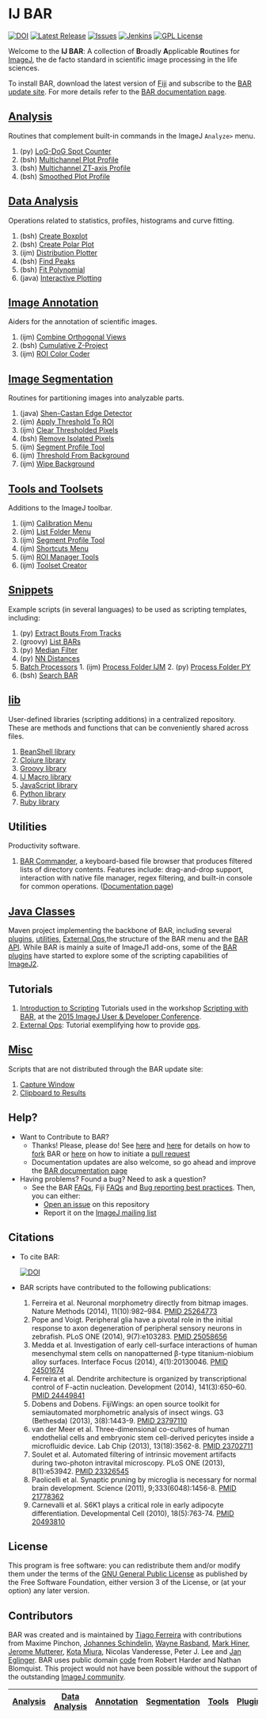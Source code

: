 # <a name="scripts"></a>IJ BAR
[![DOI](https://zenodo.org/badge/4622/tferr/Scripts.svg)](https://zenodo.org/badge/latestdoi/4622/tferr/Scripts)
[![Latest Release](https://img.shields.io/github/release/tferr/Scripts.svg?style=flat-square)](https://github.com/tferr/Scripts/releases)
[![Issues](https://img.shields.io/github/issues/tferr/Scripts.svg?style=flat-square)](https://github.com/tferr/Scripts/issues)
[![Jenkins](http://img.shields.io/jenkins/s/http/jenkins.imagej.net/BAR.svg?style=flat-square)](http://jenkins.imagej.net/job/BAR)
[![GPL License](http://img.shields.io/badge/license-GPL-blue.svg?style=flat-square)](http://opensource.org/licenses/GPL-3.0)

Welcome to the **IJ BAR**: A collection of <b>B</b>roadly <b>A</b>pplicable <b>R</b>outines for
[ImageJ](http://imagej.net/), the de facto standard in scientific image processing in the life
sciences.

To install BAR, download the latest version of [Fiji](http://imagej.net/Fiji) and subscribe to the
[BAR update site](http://imagej.net/List_of_update_sites).
For more details refer to the [BAR documentation page](http://imagej.net/BAR#Installation).


## [Analysis]
  Routines that complement built-in commands in the ImageJ `Analyze>` menu.

  1. (py) [LoG-DoG Spot Counter](./BAR/src/main/resources/scripts/BAR/Analysis/README.md#log-dog-spot-counter)
  2. (bsh) [Multichannel Plot Profile](./BAR/src/main/resources/scripts/BAR/Analysis/README.md#multichannel-plot-profile)
  3. (bsh) [Multichannel ZT-axis Profile](./BAR/src/main/resources/scripts/BAR/Analysis/README.md#multichannel-zt-axis-profile)
  4. (bsh) [Smoothed Plot Profile](./BAR/src/main/resources/scripts/BAR/Analysis/README.md#smoothed-plot-profile)


## [Data Analysis]
  Operations related to statistics, profiles, histograms and curve fitting.

  1. (bsh) [Create Boxplot](./BAR/src/main/resources/scripts/BAR/Data_Analysis/README.md#create-boxplot)
  2. (bsh) [Create Polar Plot](./BAR/src/main/resources/scripts/BAR/Data_Analysis/README.md#create-polar-plot)
  3. (ijm) [Distribution Plotter](./BAR/src/main/resources/scripts/BAR/Data_Analysis/README.md#distribution-plotter)
  4. (bsh) [Find Peaks](./BAR/src/main/resources/scripts/BAR/Data_Analysis/README.md#find-peaks)
  5. (bsh) [Fit Polynomial](./BAR/src/main/resources/scripts/BAR/Data_Analysis/README.md#fit-polynomial)
  6. (java) [Interactive Plotting](./BAR/src/main/resources/scripts/BAR/Data_Analysis/README.md#interactive-plotting)

## [Image Annotation][Annotation]
  Aiders for the annotation of scientific images.

  1. (ijm) [Combine Orthogonal Views](./BAR/src/main/resources/scripts/BAR/Annotation/README.md#combine-orthogonal-views)
  2. (bsh) [Cumulative Z-Project](./BAR/src/main/resources/scripts/BAR/Annotation/README.md#cumulative-z-project)
  3. (ijm) [ROI Color Coder](./BAR/src/main/resources/scripts/BAR/Annotation/README.md#roi-color-coder)


## [Image Segmentation][Segmentation]
  Routines for partitioning images into analyzable parts.

  1. (java) [Shen-Castan Edge Detector](./BAR/src/main/resources/scripts/BAR/Segmentation/README.md#shen-castan-edge-detector)
  2. (ijm) [Apply Threshold To ROI](./BAR/src/main/resources/scripts/BAR/Segmentation/README.md#apply-threshold-to-roi)
  3. (ijm) [Clear Thresholded Pixels](./BAR/src/main/resources/scripts/BAR/Segmentation/README.md#clear-thresholded-pixels)
  4. (bsh) [Remove Isolated Pixels](./BAR/src/main/resources/scripts/BAR/Segmentation/README.md#remove-isolated-pixels)
  5. (ijm) [Segment Profile Tool](./Tools/README.md#segment-profile-tool)
  6. (ijm) [Threshold From Background](./BAR/src/main/resources/scripts/BAR/Segmentation/README.md#threshold-from-background)
  7. (ijm) [Wipe Background](./BAR/src/main/resources/scripts/BAR/Segmentation/README.md#wipe-background)


## [Tools and Toolsets][Tools]
  Additions to the ImageJ toolbar.

  1. (ijm) [Calibration Menu](./Tools/README.md#calibration-menu)
  2. (ijm) [List Folder Menu](./Tools/README.md#list-folder-menu)
  3. (ijm) [Segment Profile Tool](./Tools/README.md#segment-profile-tool)
  4. (ijm) [Shortcuts Menu](./Tools/README.md#shortcuts-menu)
  5. (ijm) [ROI Manager Tools](./Tools/README.md#roi-manager-tools)
  6. (ijm) [Toolset Creator](./Tools/README.md#toolset-creator)


## [Snippets]
  Example scripts (in several languages) to be used as scripting templates, including:

  1. (py) [Extract Bouts From Tracks](./Snippets/README.md#extract-bouts-from-tracks)
  2. (groovy) [List BARs](./Snippets/README.md#list-bars)
  3. (py) [Median Filter](./Snippets/README.md#median-filter)
  4. (py) [NN Distances](./Snippets/README.md#nn-distances)
  5. [Batch Processors](./Snippets/README.md#batch-processors)
    1. (ijm) [Process Folder IJM](./Snippets/README.md#process-folder-ijm)
    2. (py) [Process Folder PY](./Snippets/README.md#process-folder-py)
  6. (bsh) [Search BAR](./Snippets/README.md#search-bar)


## [lib]
  User-defined libraries (scripting additions) in a centralized repository. These are methods and
  functions that can be conveniently shared across files.

  1. [BeanShell library](./lib/README.md#bsh-lib)
  2. [Clojure library](./lib/README.md#clj-lib)
  3. [Groovy library](./lib/README.md#gvy-lib)
  4. [IJ Macro library](./lib/README.md#ijm-lib)
  5. [JavaScript library](./lib/README.md#js-lib)
  6. [Python library](./lib/README.md#py-lib)
  7. [Ruby library](./lib/README.md#rb-lib)


## Utilities
  Productivity software.

  1. [BAR Commander](./BAR/src/main/java/bar/plugin/Commander.java), a keyboard-based file browser
  that produces filtered lists of directory contents. Features include: drag-and-drop support,
  interaction with native file manager, regex filtering, and built-in console for common operations.
  ([Documentation page](http://imagej.net/BAR#Commander))


## [Java Classes]
  Maven project implementing the backbone of BAR, including several [plugins](./BAR/README.md#plugins),
  [utilities](./BAR/README.md#utilities), [External Ops](./BAR/README.md#external-ops),the structure
  of the BAR menu and the [BAR API](http://tferr.github.io/Scripts/apidocs/). While BAR is mainly a
  suite of ImageJ1 add-ons, some of the [BAR plugins](./BAR/README.md#plugins) have started to
  explore some of the scripting capabilities of [ImageJ2](http://imagej.net/ImageJ2).


## Tutorials
  1. [Introduction to Scripting](./Snippets/Tutorials/README.md#tutorials) Tutorials used
     in the workshop [Scripting with BAR](http://imagej.net/Conference_2015_Program#Tiago_Ferreira_-_Scripting_with_BAR),
     at the [2015 ImageJ User & Developer Conference](http://imagej.net/Conference_2015).
  1. [External Ops](./BAR/README.md#external-ops): Tutorial exemplifying how to provide
     [ops](http://imagej.net/ImageJ_Ops).

## [Misc]
  Scripts that are not distributed through the BAR update site:

  1. [Capture Window](./misc/README.md#capture-window)
  2. [Clipboard to Results](./misc/README.md#clipboard-to-results)


## Help?
 * Want to Contribute to BAR?
    * Thanks! Please, please do! See [here](https://guides.github.com/activities/contributing-to-open-source/)
    and [here](https://help.github.com/articles/fork-a-repo) for details on how to
    [fork](https://github.com/tferr/Scripts/fork) BAR or
    [here](https://help.github.com/articles/using-pull-requests) on how to initiate a
    [pull request](https://github.com/tferr/Scripts/pulls)
    * Documentation updates are also welcome, so go ahead and improve the [BAR documentation page][IJ]
 * Having problems? Found a bug? Need to ask a question?
    * See the BAR [FAQs](http://imagej.net/BAR#FAQ), Fiji [FAQs](http://imagej.net/Frequently_Asked_Questions)
    and [Bug reporting best practices](http://imagej.net/Bug_reporting_best_practices). Then, you can either:
      * [Open an issue](https://github.com/tferr/Scripts/issues) on this repository
      * Report it on the [ImageJ mailing list](http://imagej.nih.gov/ij/list.html)


## Citations

* To cite BAR:

  [![DOI](https://zenodo.org/badge/4622/tferr/Scripts.svg)](https://zenodo.org/badge/latestdoi/4622/tferr/Scripts)

* BAR scripts have contributed to the following publications:

  1. Ferreira et al. Neuronal morphometry directly from bitmap images. Nature Methods (2014), 11(10):982–984. [PMID 25264773](http://www.ncbi.nlm.nih.gov/pubmed/25264773)
  1. Pope and Voigt. Peripheral glia have a pivotal role in the initial response to axon degeneration of peripheral sensory neurons in zebrafish. PLoS ONE (2014), 9(7):e103283. [PMID 25058656](http://www.ncbi.nlm.nih.gov/pubmed/25058656)
  1. Medda et al. Investigation of early cell-surface interactions of human mesenchymal stem cells on nanopatterned β-type titanium-niobium alloy surfaces. Interface Focus (2014), 4(1):20130046. [PMID 24501674](http://www.ncbi.nlm.nih.gov/pubmed/24501674)
  1. Ferreira et al. Dendrite architecture is organized by transcriptional control of F-actin nucleation. Development (2014), 141(3):650–60. [PMID 24449841](http://www.ncbi.nlm.nih.gov/pubmed/24449841)
  1. Dobens and Dobens. FijiWings: an open source toolkit for semiautomated morphometric analysis of insect wings. G3 (Bethesda) (2013), 3(8):1443-9. [PMID 23797110](http://www.ncbi.nlm.nih.gov/pubmed/23797110)
  1. van der Meer et al. Three-dimensional co-cultures of human endothelial cells and embryonic stem cell-derived pericytes inside a microfluidic device. Lab Chip (2013), 13(18):3562-8. [PMID 23702711](http://www.ncbi.nlm.nih.gov/pubmed/23702711)
  1. Soulet et al. Automated filtering of intrinsic movement artifacts during two-photon intravital microscopy. PLoS ONE (2013), 8(1):e53942. [PMID 23326545](http://www.ncbi.nlm.nih.gov/pubmed/23326545)
  1. Paolicelli et al. Synaptic pruning by microglia is necessary for normal brain development. Science (2011), 9;333(6048):1456-8. [PMID 21778362](http://www.ncbi.nlm.nih.gov/pubmed/21778362)
  1. Carnevalli et al. S6K1 plays a critical role in early adipocyte differentiation. Developmental Cell (2010), 18(5):763-74. [PMID 20493810](http://www.ncbi.nlm.nih.gov/pubmed/20493810)


License
-------
This program is free software: you can redistribute them and/or modify them under the terms of the
[GNU General Public License](http://www.gnu.org/licenses/gpl.txt) as published by the Free Software
Foundation, either version 3 of the License, or (at your option) any later version.


Contributors
------------
BAR was created and is maintained by [Tiago Ferreira](http://imagej.net/User:Tiago)
with contributions from
Maxime Pinchon,
[Johannes Schindelin](https://github.com/dscho),
[Wayne Rasband](http://imagej.nih.gov/ij/),
[Mark Hiner](https://github.com/hinerm),
[Jerome Mutterer](https://github.com/mutterer),
[Kota Miura](https://github.com/cmci),
Nicolas Vanderesse, Peter J. Lee
and [Jan Eglinger](https://github.com/imagejan).
BAR uses public domain [code](./BAR/src/main/java/bar/FileDrop.java) from Robert Harder and Nathan
Blomquist. This project would not have been possible without the support of the outstanding
[ImageJ community](http://imagej.net/Mailing_Lists).





| [Analysis] | [Data Analysis] | [Annotation] | [Segmentation] | [Tools] | [Plugins][Java Classes] | [lib] | [Snippets] | [IJ] |
|:----------:|:---------------:|:------------:|:--------------:|:-------:|:-----------------------:|:-----:|:----------:|:----:|

[Analysis]: https://github.com/tferr/Scripts/tree/master/BAR/src/main/resources/scripts/BAR/Analysis#analysis
[Data Analysis]: https://github.com/tferr/Scripts/tree/master/BAR/src/main/resources/scripts/BAR/Data_Analysis#data-analysis
[Annotation]: https://github.com/tferr/Scripts/tree/master/BAR/src/main/resources/scripts/BAR/Annotation#annotation
[Segmentation]: https://github.com/tferr/Scripts/tree/master/BAR/src/main/resources/scripts/BAR/Segmentation#segmentation
[Tools]: https://github.com/tferr/Scripts/tree/master/Tools#tools-and-toolsets
[Java Classes]: https://github.com/tferr/Scripts/tree/master/BAR#java-classes
[lib]: https://github.com/tferr/Scripts/tree/master/lib#lib
[Snippets]: https://github.com/tferr/Scripts/tree/master/Snippets#snippets
[IJ]: http://imagej.net/BAR
[Misc]:https://github.com/tferr/Scripts/tree/master/misc#misc
